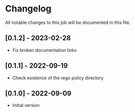 # Changelog
All notable changes to this job will be documented in this file.

## [0.1.2] - 2023-02-28
* Fix broken documentation links

## [0.1.1] - 2022-09-19
* Check existence of the rego policy directory

## [0.1.0] - 2022-09-09
* Initial version
